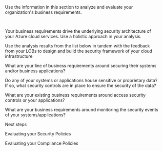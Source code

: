
Use the information in this section to analyze and evaluate your organization's business requirements.  


 


  


Your business requirements drive the underlying security architecture of your Azure cloud services. Use a holistic approach in your analysis.  


 


Use the analysis results from the list below in tandem with the feedback from your LOBs to design and build the security framework of your cloud infrastructure 


 


 

What are your line of business requirements around securing their systems and/or business applications? 


Do any of your systems or applications house sensitive or proprietary data? If so, what security controls are in place to ensure the security of the data? 


What are your existing business requirements around access security controls or your applications? 


What are your business requirements around monitoring the security events of your systems/applications? 



 


 


Next steps 

Evaluating your Security Policies 



 

Evaluating your Compliance Policies 

